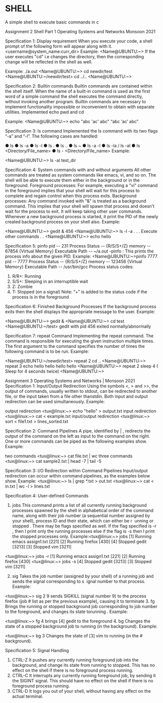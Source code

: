 # SHELL
A simple shell to execute basic commands in c

Assignment 2
Shell Part 1
Operating Systems and Networks
Monsoon 2021

Specification 1: Display requirement
When you execute your code, a shell prompt of the following form will appear along with
it.
<username@system_name:curr_dir>
Example:
  <Name@UBUNTU:~>
If the user executes "cd" i.e changes the directory, then the
corresponding change will be reflected in the shell as well.

Example:
./a.out
  <Name@UBUNTU:~> cd newdir/test
  <Name@UBUNTU:~/newdir/test> cd ../..
  <Name@UBUNTU:~>

Specification 2: Builtin commands
Builtin commands are contained within the shell itself.
When the name of a built-in command is used as the first word of a simple command the
shell executes the command directly, without invoking another program. Builtin 
commands are necessary to implement functionality impossible or inconvenient to obtain
with separate utilities.
Implemented echo pwd and cd

Example: 
  <Name@UBUNTU:~> echo "abc 'ac' abc"
  “abc ‘ac’ abc”

Specification 3: ls command
Implemented the ls command with its two flags “-a” and “-l”. The following cases are 
handled:

  ● ls
  ● ls -a
  ● ls -l
  ● ls .
  ● ls ..
  ● ls ~
  ● ls -a -l
  ● ls -la / ls -al
  ● ls <Directory/File_name>
  ● ls -<flags> <Directory/File_name>
Example:
  
  <Name@UBUNTU:~> ls -al test_dir

Specification 4: System commands with and without arguments
All other commands are treated as system commands like emacs, vi, and so on. The shell
will be able to execute them either in the background or in the foreground.
Foreground processes: For example, executing a "vi" command in the foreground implies
that your shell will wait for this process to complete and regain control when this process
exits.
Background processes: Any command invoked with "&" is treated as a background
command. This implies that your shell will spawn that process and doesn't wait for the
process to exit. It will keep taking other user commands. Whenever a new background
process is started, it print the PID of the newly created background process on your shell
also.
Example:
    
  <Name@UBUNTU:~> gedit &
  456
  <Name@UBUNTU:~> ls -l -a
  .
  .
  . Execute other commands
  .
  .
  <Name@UBUNTU:~> echo hello

Specification 5: pinfo
pid -- 231
Process Status -- {R/S/S+/Z}
memory -- 67854 {Virtual Memory}
Executable Path -- ~/a.out
-pinfo <pid>: This prints the process info about the given PID.
Example:
<Name@UBUNTU:~>pinfo 7777
pid -- 7777
Process Status -- {R/S/S+/Z}
memory -- 123456 {Virtual Memory}
Executable Path -- /usr/bin/gcc
Process status codes:
1. R/R+: Running
2. S/S+: Sleeping in an interruptible wait
3. Z: Zombie
4. T: Stopped (on a signal)
Note: “+” is added to the status code if the process is in the foreground

Specification 6: Finished Background Processes
If the background process exits then the shell displays the appropriate message to the
user.
Example:
  
  <Name@UBUNTU:~> gedit &
  <Name@UBUNTU:~> cd test
  <Name@UBUNTU:~/test>
  gedit with pid 456 exited normally/abnormally

Specification 7: repeat Command
Implementing the repeat command. The command is responsible for executing the given
instruction multiple times. The first argument to the command specifies the number of
times the following command is to be run.
Example:
    
  <Name@UBUNTU:~/newdir/test> repeat 2 cd ..
  <Name@UBUNTU:~> repeat 3 echo hello
  hello
  hello
  hello
  <Name@UBUNTU:~> repeat 2 sleep 4 ( Sleep for 4 seconds twice)
  <Name@UBUNTU:~>
  

Assignment 3
Operating Systems and Networks | Monsoon 2021
Specification 1: Input/Output Redirection
Using the symbols <, > and >>, the output of commands, usually written to stdout, ​can be redirected to another file, or the input taken from a file other than ​stdin​. Both input and output redirection can be used simultaneously.
Example:
    
output redirection
<tux@linux:~> echo "hello" > output.txt
input redirection
  <tux@linux:~> cat < example.txt
input/output redirection
  <tux@linux:~> sort < file1.txt > lines_sorted.txt

Specification 2: Command Pipelines
A pipe, identified by | , redirects the output of the command on the left as input to the command on the right. One or more commands can be piped as the following
examples show.
Example:
    
two commands
  <tux@linux:~> cat file.txt | wc
three commands
  <tux@linux:~> cat sample2.txt | head -7 | tail -5

Specification 3: I/O Redirection within Command Pipelines
Input/output redirection can occur within command pipelines, as the examples below show.
Example:
  <tux@linux:~> ls | grep *.txt > out.txt
  <tux@linux:~> cat < in.txt | wc -l > lines.txt

Specification 4: User-defined Commands

1. jobs This command prints a list of all currently running background processes spawned by the shell in alphabetical order of the command name, along with
their job number (a sequential number assigned by your shell), process ID and their state, which can either be r ​ unning​ or ​stopped​ . There may be flags specified as well. If the flag specified is -r , then I print only the running processes else if the flag is -s then I print the stopped processes only.
Example:<tux@linux:~> jobs
[1] Running emacs assign1.txt [221]
[2] Running firefox [430]
[4] Stopped gedit [3213]
[3] Stopped vim [3211]

<tux@linux:~> jobs -r
[1] Running emacs assign1.txt [221]
[2] Running firefox [430]
<tux@linux:~> jobs -s
[4] Stopped gedit [3213]
[3] Stopped vim [3211]

2. sig Takes the job number (assigned by your shell) of a running job and sends the signal corresponding to s ​ ignal number​ to that process.
Example:
  
<tux@linux:~> sig 2 9
sends SIGKILL (signal number 9) to the process firefox (job # list as per the previous example), causing it to terminate
3. fg Brings the running or stopped background job corresponding to ​job number​ to the foreground, and changes its state to ​running .​
Example:

<tux@linux:~> fg 4
brings [4] gedit to the foreground
4. bg Changes the state of a stopped background job to running (in the background).
Example:
  
<tux@linux:~> bg 3
Changes the state of [3] vim to running (in the # background).

Specification 5: Signal Handling
1. CTRL-Z It pushes any currently running foreground job into the background, and change its state from running to stopped. This has no effect on the
shell if there is no foreground process running.
2. CTRL-C It interrupts any currently running foreground job, by sending it the ​SIGINT​ signal. This should have no effect on the shell if there is no foreground
process running.
3. CTRL-D It logs you out of your shell, without having any effect on the actual terminal.
